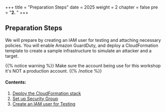 +++
title = "Preparation Steps"
date = 2025
weight = 2
chapter = false
pre = "<b>2. </b>"
+++

## Preparation Steps

We will prepare by creating an IAM user for testing and attaching necessary policies. You will enable Amazon GuardDuty, and deploy a CloudFormation template to create a sample infrastructure to simulate an attacker and a target.

{{% notice warning %}}
Make sure the account being use for this workshop it's NOT a production account.
{{% /notice %}}

#### Contents:

1. [Deploy the CloudFormation stack](2.1-Deploy-the-CloudFormation-stack)
2. [Set up Security Group](2.2-Set-up-Security-Group)
3. [Create an IAM user for Testing](2.3-Create-an-IAM-user-for-Testing)
